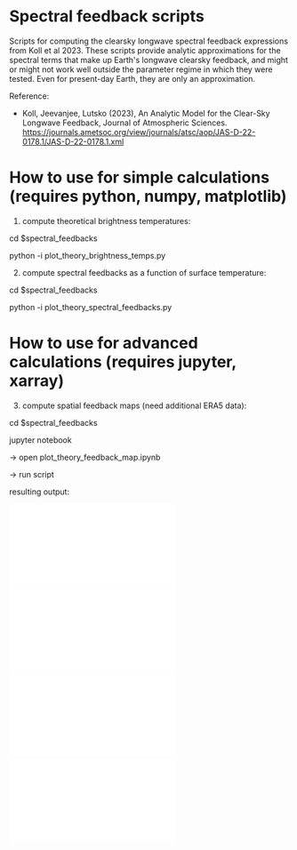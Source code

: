 # Spectral feedback scripts

Scripts for computing the clearsky longwave spectral feedback expressions from Koll et al 2023. These scripts provide analytic approximations for the spectral terms that make up Earth's longwave clearsky feedback, and might or might not work well outside the parameter regime in which they were tested. Even for present-day Earth, they are only an approximation.

Reference:
- Koll, Jeevanjee, Lutsko (2023), An Analytic Model for the Clear-Sky Longwave Feedback, Journal of Atmospheric Sciences.
https://journals.ametsoc.org/view/journals/atsc/aop/JAS-D-22-0178.1/JAS-D-22-0178.1.xml

# How to use for simple calculations (requires python, numpy, matplotlib)

1. compute theoretical brightness temperatures:

cd $spectral_feedbacks

python -i plot_theory_brightness_temps.py


2. compute spectral feedbacks as a function of surface temperature:

cd $spectral_feedbacks

python -i plot_theory_spectral_feedbacks.py


# How to use for advanced calculations (requires jupyter, xarray)

3. compute spatial feedback maps (need additional ERA5 data):

cd $spectral_feedbacks

jupyter notebook

-> open plot_theory_feedback_map.ipynb

-> run script

resulting output:

![Alt text](spectral_feedbacks/blob/main/plot_theory_feedback_map.pdf)
![Alt text](blob/main/plot_theory_feedback_map.pdf)
![Alt text](main/plot_theory_feedback_map.pdf)
![Alt text](plot_theory_feedback_map.pdf)
